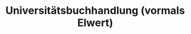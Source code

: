 ---
title: "Universitätsbuchhandlung (vormals Elwert)"
url: /marburg/universitaetsbuchhandlung-vormals-elwert/
shop: Bücher
---